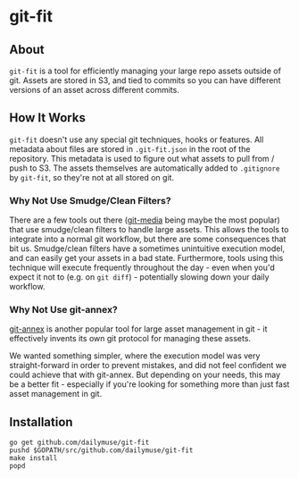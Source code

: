 # git-fit #

## About ##

`git-fit` is a tool for efficiently managing your large repo assets outside of
git. Assets are stored in S3, and tied to commits so you can have different
versions of an asset across different commits.

## How It Works ##

`git-fit` doesn't use any special git techniques, hooks or features. All
metadata about files are stored in `.git-fit.json` in the root of the
repository. This metadata is used to figure out what assets to pull from /
push to S3. The assets themselves are automatically added to `.gitignore` by
`git-fit`, so they're not at all stored on git.

### Why Not Use Smudge/Clean Filters? ###

There are a few tools out there
([git-media](https://github.com/schacon/git-media) being maybe the most
popular) that use smudge/clean filters to handle large assets. This allows the
tools to integrate into a normal git workflow, but there are some consequences
that bit us. Smudge/clean filters have a sometimes unintuitive execution
model, and can easily get your assets in a bad state. Furthermore, tools using
this technique will execute frequently throughout the day - even when you'd
expect it not to (e.g. on `git diff`) - potentially slowing down your daily
workflow.

### Why Not Use git-annex? ###

[git-annex](https://git-annex.branchable.com/) is another popular tool for
large asset management in git - it effectively invents its own git protocol
for managing these assets.

We wanted something simpler, where the execution model was very
straight-forward in order to prevent mistakes, and did not feel confident we
could achieve that with git-annex. But depending on your needs, this may be a
better fit - especially if you're looking for something more than just fast
asset management in git.

## Installation ##

    go get github.com/dailymuse/git-fit
    pushd $GOPATH/src/github.com/dailymuse/git-fit
    make install
    popd
